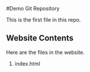 ﻿#Demo Git Repository

This is the first file in this repo.

## Website Contents

Here are the files in the website.

1. index.html